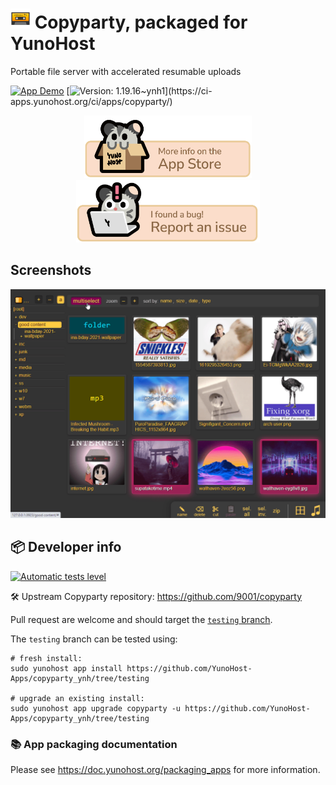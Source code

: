 <!--
N.B.: This README was automatically generated by <https://github.com/YunoHost/apps_tools/blob/main/readme_generator>
It shall NOT be edited by hand.
-->

<h1>
  <img src="https://raw.githubusercontent.com/YunoHost/apps/main/logos/copyparty.png" width="32px" alt="Logo of Copyparty">
  Copyparty, packaged for YunoHost
</h1>

Portable file server with accelerated resumable uploads

[![App Demo](https://img.shields.io/badge/App_Demo-blue?style=for-the-badge)](https://a.ocv.me/pub/demo/)
[![Version: 1.19.16~ynh1](https://img.shields.io/badge/Version-1.19.16~ynh1-rgb(18,138,11)?style=for-the-badge)](https://ci-apps.yunohost.org/ci/apps/copyparty/)

<div align="center">
<a href="https://apps.yunohost.org/app/copyparty"><img height="100px" src="https://github.com/YunoHost/yunohost-artwork/raw/refs/heads/main/badges/neopossum-badges/badge_more_info_on_the_appstore.svg"/></a>
<a href="https://github.com/YunoHost-Apps/copyparty_ynh/issues"><img height="100px" src="https://github.com/YunoHost/yunohost-artwork/raw/refs/heads/main/badges/neopossum-badges/badge_report_an_issue.svg"/></a>
</div>


## Screenshots
![Screenshot of Copyparty](./doc/screenshots/screenshot.png)

## 📦 Developer info

[![Automatic tests level](https://apps.yunohost.org/badge/cilevel/copyparty)](https://ci-apps.yunohost.org/ci/apps/copyparty/)

🛠️ Upstream Copyparty repository: <https://github.com/9001/copyparty>

Pull request are welcome and should target the [`testing` branch](https://github.com/YunoHost-Apps/copyparty_ynh/tree/testing).

The `testing` branch can be tested using:
```
# fresh install:
sudo yunohost app install https://github.com/YunoHost-Apps/copyparty_ynh/tree/testing

# upgrade an existing install:
sudo yunohost app upgrade copyparty -u https://github.com/YunoHost-Apps/copyparty_ynh/tree/testing
```

### 📚 App packaging documentation

Please see <https://doc.yunohost.org/packaging_apps> for more information.